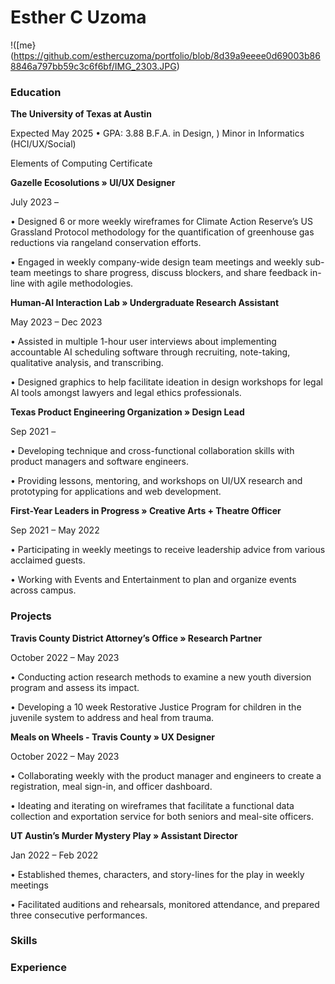 # Esther C Uzoma

!([me}(https://github.com/esthercuzoma/portfolio/blob/8d39a9eeee0d69003b868846a797bb59c3c6f6bf/IMG_2303.JPG)


### Education

**The University of Texas at Austin**

Expected May 2025 • GPA: 3.88 B.F.A. in Design,
)
Minor in Informatics (HCI/UX/Social)

Elements of Computing Certificate


**Gazelle Ecosolutions » UI/UX Designer** 

July 2023 –

• Designed 6 or more weekly wireframes for Climate Action Reserve’s US
Grassland Protocol methodology for the quantification of greenhouse
gas reductions via rangeland conservation efforts.

• Engaged in weekly company-wide design team meetings and weekly
sub-team meetings to share progress, discuss blockers, and share feedback in-line with agile methodologies.

**Human-AI Interaction Lab » Undergraduate Research Assistant** 

May 2023 – Dec 2023

• Assisted in multiple 1-hour user interviews about implementing
accountable AI scheduling software through recruiting, note-taking,
qualitative analysis, and transcribing.

• Designed graphics to help facilitate ideation in design workshops for
legal AI tools amongst lawyers and legal ethics professionals.

**Texas Product Engineering Organization » Design Lead**

Sep 2021 –

• Developing technique and cross-functional collaboration skills with
product managers and software engineers.

• Providing lessons, mentoring, and workshops on UI/UX research and
prototyping for applications and web development.

**First-Year Leaders in Progress » Creative Arts + Theatre Officer**

Sep 2021 – May 2022

• Participating in weekly meetings to receive leadership advice from
various acclaimed guests.

• Working with Events and Entertainment to plan and organize events
across campus.

### Projects

**Travis County District Attorney’s Office » Research Partner**

October 2022 – May 2023

• Conducting action research methods to examine a new youth diversion
program and assess its impact.

• Developing a 10 week Restorative Justice Program for children in the
juvenile system to address and heal from trauma.

**Meals on Wheels - Travis County » UX Designer**

October 2022 – May 2023

• Collaborating weekly with the product manager and engineers to create
a registration, meal sign-in, and officer dashboard.

• Ideating and iterating on wireframes that facilitate a functional data
collection and exportation service for both seniors and meal-site officers.

**UT Austin’s Murder Mystery Play » Assistant Director**

Jan 2022 – Feb 2022

• Established themes, characters, and story-lines for the play in weekly
meetings

• Facilitated auditions and rehearsals, monitored attendance, and
 prepared three consecutive performances.


### Skills

### Experience

